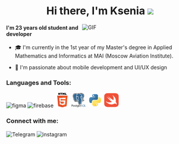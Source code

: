 <div align="center">
   <h1>Hi there, I'm Ksenia</a> <img src="https://media.giphy.com/media/hvRJCLFzcasrR4ia7z/giphy.gif" width="25px"> </h1>
</div>


<img align="right" alt="GIF" src="https://i.gifer.com/HST2.gif" width="300"/>
<p align="center">
  <h4> I'm 23 years old student and developer</h3>
</p>

- 🎓 I'm currently in the 1st year of my Master's degree in Applied Mathematics and Informatics at MAI (Moscow Aviation Institute).

- 📱 I'm passionate about mobile development and UI/UX design

<h3 align="left">Languages and Tools:</h3>
<p align="left">
  <a href="https://www.figma.com/" target="_blank" rel="noreferrer" style="text-decoration: none; display: inline-block;">
    <img src="https://www.vectorlogo.zone/logos/figma/figma-icon.svg" alt="figma" width="40" height="40"/>
  </a>
  <a href="https://firebase.google.com/" target="_blank" rel="noreferrer" style="text-decoration: none; display: inline-block;">
    <img src="https://www.vectorlogo.zone/logos/firebase/firebase-icon.svg" alt="firebase" width="40" height="40"/>
  </a>
  <a href="https://www.w3.org/html/" target="_blank" rel="noreferrer" style="text-decoration: none; display: inline-block;">
    <img src="https://raw.githubusercontent.com/devicons/devicon/master/icons/html5/html5-original-wordmark.svg" alt="html5" width="40" height="40"/>
  </a>
  <a href="https://www.postgresql.org" target="_blank" rel="noreferrer" style="text-decoration: none; display: inline-block;">
    <img src="https://raw.githubusercontent.com/devicons/devicon/master/icons/postgresql/postgresql-original-wordmark.svg" alt="postgresql" width="40" height="40"/>
  </a>
  <a href="https://www.python.org" target="_blank" rel="noreferrer" style="text-decoration: none; display: inline-block;">
    <img src="https://raw.githubusercontent.com/devicons/devicon/master/icons/python/python-original.svg" alt="python" width="40" height="40"/>
  </a>
  <a href="https://developer.apple.com/swift/" target="_blank" rel="noreferrer" style="text-decoration: none; display: inline-block;">
    <img src="https://raw.githubusercontent.com/devicons/devicon/master/icons/swift/swift-original.svg" alt="swift" width="40" height="40"/>
  </a>
</p>

<h3 align="left">Connect with me:</h3>
<p align="left">
  <a href="https://t.me/your_nickname" target="_blank" style="text-decoration: none; display: inline-block;">
    <img src="https://upload.wikimedia.org/wikipedia/commons/8/82/Telegram_logo.svg" alt="Telegram" width="30" height="30" style="vertical-align: middle;" />
  </a>
  <a href="https://instagram.com/lunisently" target="_blank" style="text-decoration: none; display: inline-block;">
    <img src="https://raw.githubusercontent.com/rahuldkjain/github-profile-readme-generator/master/src/images/icons/Social/instagram.svg" alt="instagram" width="30" height="30" style="vertical-align: middle;" />
  </a>
</p>

